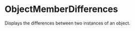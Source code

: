 ObjectMemberDifferences
=======================

Displays the differences between two instances of an object.

